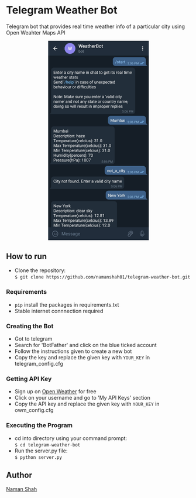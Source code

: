 # Telegram Weather Bot

Telegram bot that provides real time weather info of a particular city using Open Weahter Maps API
<p align="center">
  <img src='./bot_test.jpg' width=275 />
</p>

## How to run

* Clone the repository: <br>
``` $ git clone https://github.com/namanshah01/telegram-weather-bot.git ``` 

### Requirements
- `pip` install the packages in requirements.txt
- Stable internet connnection required

### Creating the Bot
- Got to telegram
- Search for 'BotFather' and click on the blue ticked account
- Follow the instructions given to create a new bot
- Copy the key and replace the given key with `YOUR_KEY` in telegram_config.cfg

### Getting API Key
- Sign up on [Open Weather](https://openweathermap.org/) for free
- Click on your username and go to 'My API Keys' section
- Copy the API key and replace the given key with `YOUR_KEY` in owm_config.cfg

### Executing the Program
* cd into directory using your command prompt: <br>
```$ cd telegram-weather-bot```
* Run the server.py file: <br>
```$ python server.py ```

## Author

[Naman Shah](https://github.com/namanshah01)
